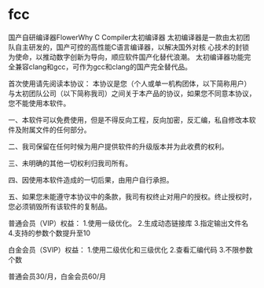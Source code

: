 # fcc
国产自研编译器FlowerWhy C Compiler太初编译器
太初编译器是一款由太初团队自主研发的，国产可控的高性能C语言编译器，以解决国外对核 心技术的封锁为使命，以推动数字创新为导向，顺应软件国产化替代浪潮。
太初编译器功能完全兼容clang和gcc，可作为gcc和clang的国产完全替代品。

首次使用请先阅读本协议：
本协议是您（个人或单一机构团体，以下简称用户）与太初团队公司（以下简称我司）之间关于本产品的协议，如果您不同意本协议，您不能使用本软件。

一、本软件可以免费使用，但是不得反向工程，反向加密，反汇编，私自修改本软件及附属文件的任何部分。

二、我司保留在任何时候为用户提供软件的升级版本并为此收费的权利。

三、未明确的其他一切权利归我司所有。

四、因使用本软件造成的一切后果，由用户自行承担。

五、如果您未能遵守本协议中的条款，我司有权终止对用户的授权。终止授权时，您必须销毁所有该软件的复制品。

普通会员（VIP）权益：
1.使用一级优化。
2.生成动态链接库
3.指定输出文件名
4.支持的参数个数提升至10

白金会员（SVIP）权益：
1.使用二级优化和三级优化
2.查看汇编代码
3.不限参数个数

普通会员30/月，白金会员60/月

